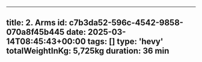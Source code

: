---
  title: 2. Arms
  id: c7b3da52-596c-4542-9858-070a8f45b445
  date: 2025-03-14T08:45:43+00:00
  tags: []
  type: 'hevy'
  totalWeightInKg: 5,725kg
  duration: 36 min
  ---
  